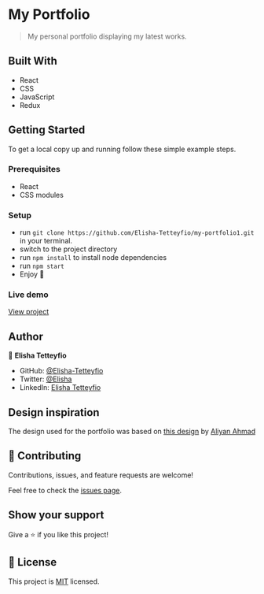 # My Portfolio

> My personal portfolio displaying my latest works.


## Built With

- React
- CSS
- JavaScript
- Redux

## Getting Started

To get a local copy up and running follow these simple example steps.

### Prerequisites
- React
- CSS modules

### Setup
- run `git clone https://github.com/Elisha-Tetteyfio/my-portfolio1.git` in your terminal.
- switch to the project directory
- run `npm install` to install node dependencies
- run `npm start`
- Enjoy 🥂

### Live demo
[View project](https://elisha-tetteyfio.github.io/my-portfolio1/)


## Author

👤 **Elisha Tetteyfio**

- GitHub: [@Elisha-Tetteyfio](https://github.com/Elisha-Tetteyfio)
- Twitter: [@Elisha](https://twitter.com/Nii_AlYasa)
- LinkedIn: [Elisha Tetteyfio](www.linkedin.com/in/elisha-tetteyfio)


## Design inspiration
The design used for the portfolio was based on [this design](https://www.behance.net/gallery/159335899/Portfolio-Website-Landing-Page?tracking_source=search_projects%7Cpersonal+portfolio) by [Aliyan Ahmad](https://www.behance.net/aliyan1234)


## 🤝 Contributing

Contributions, issues, and feature requests are welcome!

Feel free to check the [issues page](https://github.com/Elisha-Tetteyfio/Leaderboard/issues).

## Show your support

Give a ⭐️ if you like this project!

## 📝 License

This project is [MIT](./MIT.md) licensed.
